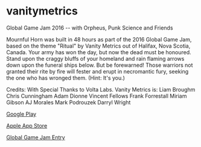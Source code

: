 # vanitymetrics
Global Game Jam 2016 -- with Orpheus, Punk Science and Friends

Mournful Horn was built in 48 hours as part of the 2016 Global Game Jam, based on the theme "Ritual" by Vanity Metrics out of Halifax, Nova Scotia, Canada.
Your army has won the day, but now the dead must be honoured. Stand upon the craggy bluffs of your homeland and rain flaming arrows down upon the funeral ships below.
But be forewarned! Those warriors not granted their rite by fire will fester and erupt in necromantic fury, seeking the one who has wronged them. (Hint: It's you.)

Credits: 
With Special Thanks to Volta Labs.
Vanity Metrics is:
    Liam Broughm
    Chris Cunningham
    Adam Dionne
    Vincent Fellows
    Frank Forrestall
    Miriam Gibson
    AJ Morales
    Mark Podrouzek
    Darryl Wright

[Google Play](https://play.google.com/store/apps/details?id=com.vanitymetrics.mournfulhorn&hl=en)

[Apple App Store](https://itunes.apple.com/us/app/mournful-horn/id1080336764?mt=8)

[Global Game Jam Entry](http://globalgamejam.org/2016/games/mournful-horn)
